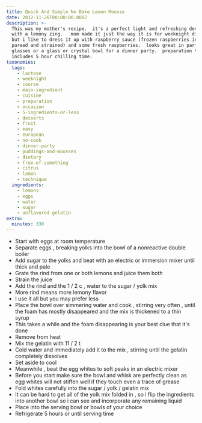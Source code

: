 ```yaml
---
title: Quick And Simple No Bake Lemon Mousse
date: 2012-11-26T00:00:00.000Z
description: >-
  This was my mother's recipe.  it's a perfect light and refreshing dessert 
  with a lemony zing.   mom made it just the way it is for weeknight dinners,
  but i like to dress it up with raspberry sauce (frozen raspberries in syrup,
  pureed and strained) and some fresh raspberries.  looks great in parfait
  glasses or a glass or crystal bowl for a dinner party.  preparation time
  includes 5 hour chilling time.
taxonomies:
  tags:
    - lactose
    - weeknight
    - course
    - main-ingredient
    - cuisine
    - preparation
    - occasion
    - 5-ingredients-or-less
    - desserts
    - fruit
    - easy
    - european
    - no-cook
    - dinner-party
    - puddings-and-mousses
    - dietary
    - free-of-something
    - citrus
    - lemon
    - technique
  ingredients:
    - lemons
    - eggs
    - water
    - sugar
    - unflavored gelatin
extra:
  minutes: 330
---
```

 - Start with eggs at room temperature
 - Separate eggs , breaking yolks into the bowl of a nonreactive double boiler
 - Add sugar to the yolks and beat with an electric or immersion mixer until thick and pale
 - Grate the rind from one or both lemons and juice them both
 - Strain the juice
 - Add the rind and the 1 / 2 c , water to the sugar / yolk mix
 - More rind means more lemony flavor
 - I use it all but you may prefer less
 - Place the bowl over simmering water and cook , stirring very often , until the foam has mostly disappeared and the mix is thickened to a thin syrup
 - This takes a while and the foam disappearing is your best clue that it's done
 - Remove from heat
 - Mix the gelatin with 11 / 2 t
 - Cold water and immediately add it to the mix , stirring until the gelatin completely dissolves
 - Set aside to cool
 - Meanwhile , beat the egg whites to soft peaks in an electric mixer
 - Before you start make sure the bowl and whisk are perfectly clean as egg whites will not stiffen well if they touch even a trace of grease
 - Fold whites carefully into the sugar / yolk / gelatin mix
 - It can be hard to get all of the yolk mix folded in , so i flip the ingredients into another bowl so i can see and incorporate any remaining liquid
 - Place into the serving bowl or bowls of your choice
 - Refrigerate 5 hours or until serving time

